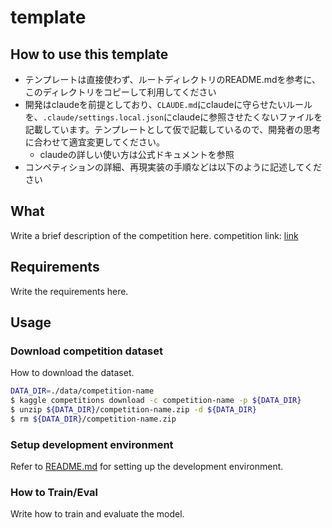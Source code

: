 # template

## How to use this template
- テンプレートは直接使わず、ルートディレクトリのREADME.mdを参考に、このディレクトリをコピーして利用してください
- 開発はclaudeを前提としており、`CLAUDE.md`にclaudeに守らせたいルールを、`.claude/settings.local.json`にclaudeに参照させたくないファイルを記載しています。テンプレートとして仮で記載しているので、開発者の思考に合わせて適宜変更してください。
  - claudeの詳しい使い方は公式ドキュメントを参照
- コンペティションの詳細、再現実装の手順などは以下のように記述してください

## What

Write a brief description of the competition here.
competition link: [link](https://www.kaggle.com/c/competition-name)

## Requirements

Write the requirements here.

## Usage

### Download competition dataset

How to download the dataset.

```bash
DATA_DIR=./data/competition-name
$ kaggle competitions download -c competition-name -p ${DATA_DIR}
$ unzip ${DATA_DIR}/competition-name.zip -d ${DATA_DIR}
$ rm ${DATA_DIR}/competition-name.zip
```

### Setup development environment

Refer to [README.md](../README.md) for setting up the development environment.

### How to Train/Eval

Write how to train and evaluate the model.
